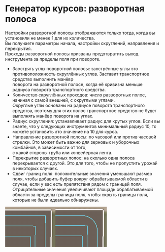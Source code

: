 # Генератор курсов: разворотная полоса
  
Настройки разворотной полосы отображаются только тогда, когда вы установили не менее 1 для их количества.  
Вы получаете параметры начала, настройки скруглений, направления и перекрытия.  
Проходы разворотной полосы призваны предотвратить выход инструмента за пределы поля при повороте.  

  
- Заострять углы поворотной полосы: заострённые углы это противоположность скруглённых углов. Заставит транспортное средство выполнить манёвр  
поворота на разворотной полосе, когда её кривизна меньше радиуса поворота транспортного средства.  
- Количество скруглённых проходов: число разворотных полос, начиная с самой внешней, с округлыми углами.   
Округлые углы основаны на радиусе поворота транспортного средства, поэтому для этих полос транспортное средство не будет выполнять манёвр поворота на углах.  
- Радиус скругления: устанавливает радиус для крутых углов. Если вы знаете, что у следующих инструментов минимальный радиус 10, то можете установить это значение на 10 для курса.  
- Направление разворотной полосы: по часовой или против часовой стрелки. Это может быть важно для зерновых и уборочных комбайнов, в зависимости от того,   
с какой стороны труба или конвейерная лента.  
- Перекрытие разворотных полос: на сколько одна полоса перекрывается с другой. Это для того, чтобы не пропустить урожай в некоторых случаях.  
- Сдвиг границ поля: положительные значения уменьшают размер поля, чтобы добавить буфер вокруг обрабатываемой области в случае, если у вас есть препятствия рядом с границей поля.  
Отрицательные значения увеличивают площадь обрабатываемой области за пределы границы поля, чтобы скрыть границы поля, которые не были идеально обнаружены.  

![Image](../assets/images/sharproundcorner_0_0_330_130.png)